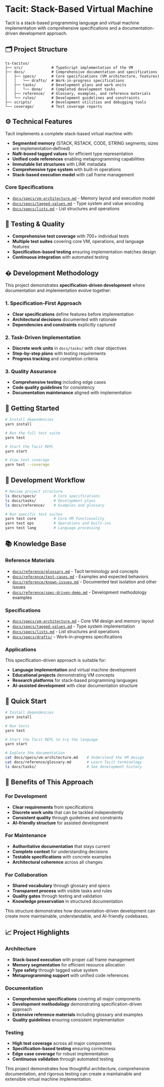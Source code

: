 # Tacit: Stack-Based Virtual Machine

Tacit is a stack-based programming language and virtual machine implementation with comprehensive specifications and a documentation-driven development approach.

## 🗂 Project Structure

```
ts-tacitus/
├── src/             # TypeScript implementation of the VM
├── docs/            # Comprehensive documentation and specifications
│   ├── specs/       # Core specifications (VM architecture, features)
│   │   └── drafts/  # Work-in-progress specifications
│   ├── tasks/       # Development plans and work units
│   │   └── done/    # Completed development tasks
│   ├── reference/   # Glossary, examples, and reference materials
│   └── rules/       # Development guidelines and constraints
├── scripts/         # Development utilities and debugging tools
└── coverage/        # Test coverage reports
```

## ⚙️ Technical Features

Tacit implements a complete stack-based virtual machine with:

- **Segmented memory** (STACK, RSTACK, CODE, STRING segments; sizes are implementation‑defined)
- **NaN-boxed tagged values** for efficient type representation
- **Unified code references** enabling metaprogramming capabilities
- **Immutable list structures** with LINK metadata
- **Comprehensive type system** with built-in operations
- **Stack-based execution model** with call frame management

### Core Specifications

- [`docs/specs/vm-architecture.md`](docs/specs/vm-architecture.md) - Memory layout and execution model
- [`docs/specs/tagged-values.md`](docs/specs/tagged-values.md) - Type system and value encoding
- [`docs/specs/lists.md`](docs/specs/lists.md) - List structures and operations

## 🧪 Testing & Quality

- **Comprehensive test coverage** with 700+ individual tests
- **Multiple test suites** covering core VM, operations, and language features
- **Specification-based testing** ensuring implementation matches design
- **Continuous integration** with automated testing

## � Development Methodology

This project demonstrates **specification-driven development** where documentation and implementation evolve together:

### 1. Specification-First Approach

- **Clear specifications** define features before implementation
- **Architectural decisions** documented with rationale
- **Dependencies and constraints** explicitly captured

### 2. Task-Driven Implementation

- **Discrete work units** in `docs/tasks/` with clear objectives
- **Step-by-step plans** with testing requirements
- **Progress tracking** and completion criteria

### 3. Quality Assurance

- **Comprehensive testing** including edge cases
- **Code quality guidelines** for consistency
- **Documentation maintenance** aligned with implementation

## 🚀 Getting Started

```bash
# Install dependencies
yarn install

# Run the full test suite
yarn test

# Start the Tacit REPL
yarn start

# View test coverage
yarn test --coverage
```

## 🔧 Development Workflow

```bash
# Review project structure
ls docs/specs/        # Core specifications
ls docs/tasks/        # Development plans
ls docs/reference/    # Examples and glossary

# Run specific test suites
yarn test core        # Core VM functionality
yarn test ops         # Operations and built-ins
yarn test lang        # Language processing
```

## 📚 Knowledge Base

### Reference Materials

- [`docs/reference/glossary.md`](docs/reference/glossary.md) - Tacit terminology and concepts
- [`docs/reference/test-cases.md`](docs/reference/test-cases.md) - Examples and expected behaviors
- [`docs/reference/known-issues.md`](docs/reference/known-issues.md) - Documented test isolation and other issues
- [`docs/reference/spec-driven-demo.md`](docs/reference/spec-driven-demo.md) - Development methodology examples

### Specifications

- [`docs/specs/vm-architecture.md`](docs/specs/vm-architecture.md) - Core VM design and memory layout
- [`docs/specs/tagged-values.md`](docs/specs/tagged-values.md) - Type system implementation
- [`docs/specs/lists.md`](docs/specs/lists.md) - List structures and operations
- [`docs/specs/drafts/`](docs/specs/drafts/) - Work-in-progress specifications

### Applications

This specification-driven approach is suitable for:

- **Language implementation** and virtual machine development
- **Educational projects** demonstrating VM concepts
- **Research platforms** for stack-based programming languages
- **AI-assisted development** with clear documentation structure

## 🚀 Quick Start

```bash
# Install dependencies
yarn install

# Run tests
yarn test

# Start the Tacit REPL to try the language
yarn start

# Explore the documentation
cat docs/specs/vm-architecture.md    # Understand the VM design
cat docs/reference/glossary.md       # Learn Tacit terminology
ls docs/tasks/                       # See development history
```

## 🎯 Benefits of This Approach

### For Development

- **Clear requirements** from specifications
- **Discrete work units** that can be tackled independently
- **Consistent quality** through guidelines and constraints
- **AI-friendly structure** for assisted development

### For Maintenance

- **Authoritative documentation** that stays current
- **Complete context** for understanding decisions
- **Testable specifications** with concrete examples
- **Architectural coherence** across all changes

### For Collaboration

- **Shared vocabulary** through glossary and specs
- **Transparent process** with visible tasks and rules
- **Quality gates** through testing and validation
- **Knowledge preservation** in structured documentation

This structure demonstrates how documentation-driven development can create more maintainable, understandable, and AI-friendly codebases.

## 📈 Project Highlights

### Architecture

- **Stack-based execution** with proper call frame management
- **Memory segmentation** for efficient resource allocation
- **Type safety** through tagged value system
- **Metaprogramming support** with unified code references

### Documentation

- **Comprehensive specifications** covering all major components
- **Development methodology** demonstrating specification-driven approach
- **Extensive reference materials** including glossary and examples
- **Quality guidelines** ensuring consistent implementation

### Testing

- **High test coverage** across all major components
- **Specification-based testing** ensuring correctness
- **Edge case coverage** for robust implementation
- **Continuous validation** through automated testing

This project demonstrates how thoughtful architecture, comprehensive documentation, and rigorous testing can create a maintainable and extensible virtual machine implementation.
